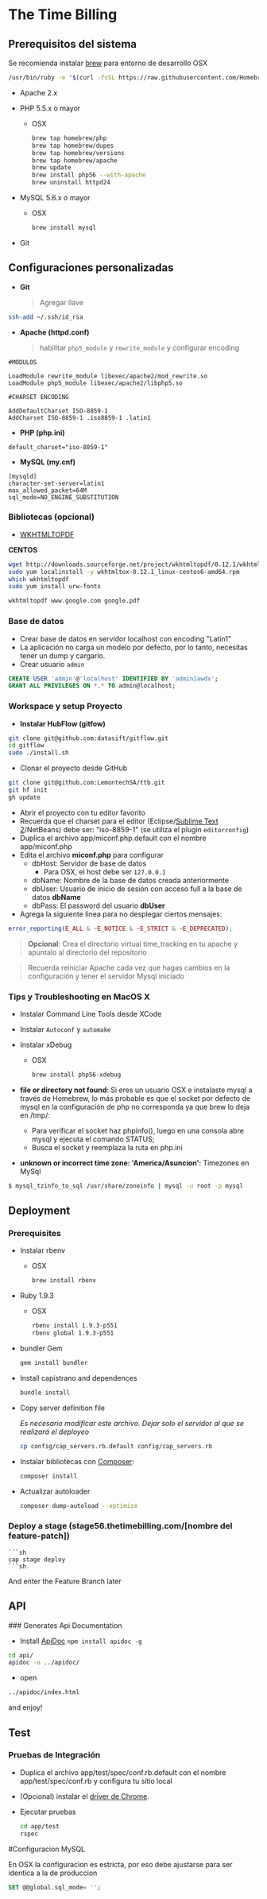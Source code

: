 # The Time Billing

## Prerequisitos del sistema

Se recomienda instalar [brew](http://brew.sh) para entorno de desarrollo OSX

```sh
/usr/bin/ruby -e "$(curl -fsSL https://raw.githubusercontent.com/Homebrew/install/master/install)"
```

* Apache 2.x
* PHP 5.5.x o mayor
    * OSX

        ```sh
        brew tap homebrew/php
        brew tap homebrew/dupes
        brew tap homebrew/versions
        brew tap homebrew/apache
        brew update
        brew install php56 --with-apache
        brew uninstall httpd24
        ```

* MySQL 5.6.x o mayor
    * OSX

        ```sh
        brew install mysql
        ```
* Git

## Configuraciones personalizadas

* **Git**

    > Agregar llave

```sh
ssh-add ~/.ssh/id_rsa
```

* **Apache (httpd.conf)**

    > habilitar `php5_module` y `rewrite_module` y configurar encoding

```apacheconf
#MÓDULOS

LoadModule rewrite_module libexec/apache2/mod_rewrite.so
LoadModule php5_module libexec/apache2/libphp5.so

#CHARSET ENCODING

AddDefaultCharset ISO-8859-1
AddCharset ISO-8859-1 .iso8859-1 .latin1
```

* **PHP (php.ini)**

```apacheconf
default_charset="iso-8859-1"
```

* **MySQL (my.cnf)**

```apacheconf
[mysqld]
character-set-server=latin1
max_allowed_packet=64M
sql_mode=NO_ENGINE_SUBSTITUTION
```

### Bibliotecas (opcional)

* [WKHTMLTOPDF](http://wkhtmltopdf.org/)

**CENTOS**

```sh
wget http://downloads.sourceforge.net/project/wkhtmltopdf/0.12.1/wkhtmltox-0.12.1_linux-centos6-amd6
sudo yum localinstall -y wkhtmltox-0.12.1_linux-centos6-amd64.rpm
which wkhtmltopdf
sudo yum install urw-fonts

wkhtmltopdf www.google.com google.pdf
```

### Base de datos

* Crear base de datos en servidor localhost con encoding "Latin1"
* La aplicación no carga un modelo por defecto, por lo tanto, necesitas tener un dump y cargarlo.
* Crear usuario `admin`

```sql
CREATE USER 'admin'@'localhost' IDENTIFIED BY 'admin1awdx';
GRANT ALL PRIVILEGES ON *.* TO admin@localhost;
```

### Workspace y setup Proyecto
* **Instalar HubFlow (gitfow)**

```sh
git clone git@github.com:datasift/gitflow.git
cd gitflow
sudo ./install.sh
```

* Clonar el proyecto desde GitHub

```sh
git clone git@github.com:LemontechSA/ttb.git
git hf init
gh update
```

* Abrir el proyecto con tu editor favorito
* Recuerda que el charset para el editor (Eclipse/[Sublime Text 2][10]/NetBeans) debe ser: "iso-8859-1" (se utiliza el plugin `editorconfig`)
* Duplica el archivo app/miconf.php.default con el nombre app/miconf.php
* Edita el archivo **miconf.php** para configurar
    * dbHost: Servidor de base de datos
        * Para OSX, el host debe ser `127.0.0.1`
    * dbName: Nombre de la base de datos creada anteriormente
    * dbUser: Usuario de inicio de sesión con acceso full a la base de datos **dbName**
    * dbPass: El password del usuario **dbUser**
* Agrega la siguiente linea para no desplegar ciertos mensajes:

```php
error_reporting(E_ALL & ~E_NOTICE & ~E_STRICT & ~E_DEPRECATED);
```

> **Opcional**: Crea el directorio virtual time_tracking en tu apache y apuntalo al directorio del repositorio

> Recuerda reiniciar Apache cada vez que hagas cambios en la configuración y tener el servidor Mysql iniciado

### Tips y Troubleshooting en MacOS X

* Instalar Command Line Tools desde XCode
* Instalar `Autoconf` y `automake`
* Instalar xDebug
    * OSX

        ```sh
        brew install php56-xdebug
        ```

* **file or directory not found**: Si eres un usuario OSX e instalaste mysql a través de Homebrew, lo más probable es que el socket por defecto de mysql en la configuración de php no corresponda ya que brew lo deja en /tmp/:
    * Para verificar el socket haz phpinfo(), luego en una consola abre mysql y ejecuta el comando STATUS;
    * Busca el socket y reemplaza la ruta en php.ini

* **unknown or incorrect time zone: 'America/Asuncion'**: Timezones en MySql

```sh
$ mysql_tzinfo_to_sql /usr/share/zoneinfo | mysql -u root -p mysql
```

## Deployment

### Prerequisites

* Instalar rbenv
    * OSX

        ```sh
        brew install rbenv
        ```
* Ruby 1.9.3
    * OSX

        ```sh
        rbenv install 1.9.3-p551
        rbenv global 1.9.3-p551
        ```

* bundler Gem

    ```sh
    gem install bundler
    ```

* Install capistrano and dependences

    ```sh
    bundle install
    ```

* Copy server definition file

    _Es necesario modificar este archivo. Dejar solo el servidor al que se realizará el deployeo_

    ```sh
    cp config/cap_servers.rb.default config/cap_servers.rb
    ```

* Instalar bibliotecas con [Composer][12]:

    ```sh
    composer install
    ```

* Actualizar autoloader

    ```sh
    composer dump-autoload --optimize
    ```

### Deploy a stage (stage56.thetimebilling.com/[nombre del feature-patch])

    ```sh
    cap stage deploy
    ```sh

  And enter the Feature Branch later

## API

### Generates Api Documentation

* Install [ApiDoc](http://apidocjs.com/)  ```npm install apidoc -g```

```sh
cd api/
apidoc -o ../apidoc/
```

* open

```sh
../apidoc/index.html
```

and enjoy!

## Test
### Pruebas de Integración
  * Duplica el archivo app/test/spec/conf.rb.default con el nombre app/test/spec/conf.rb y configura tu sitio local
  * (Opcional) instalar el [driver de Chrome][11].
  * Ejecutar pruebas

    ```sh
    cd app/test
    rspec
    ```

#Configuracion MySQL

En OSX la configuracion es estricta, por eso debe ajustarse para ser identica a la de produccion

```sql
SET @@global.sql_mode= '';
```

[1]: https://gist.github.com/3867988
[2]: https://gist.github.com/3868074
[4]: http://www.mattvsworld.com/blog/2010/02/install-the-latest-autoconf-and-automake-on-mac-os-10-6
[5]: http://xdebug.org/wizard.php
[6]: http://localhost/time_tracking
[7]: https://github.com/nvie/gitflow
[8]: https://github.com/datasift/gitflow
[9]: https://github.com/nvie/gitflow/wiki/Windows
[10]: http://www.sublimetext.com/
[11]: https://github.com/LemontechSA/ttb/wiki/Correr-Capybara-con-Chrome
[12]: https://getcomposer.org/
